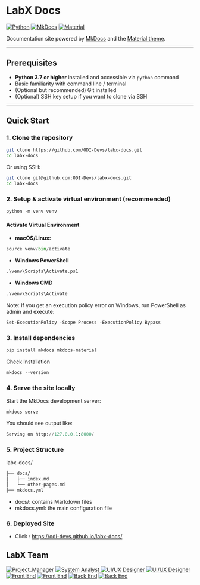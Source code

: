 # LabX Docs


[![Python](https://img.shields.io/badge/python-3.7%2B-blue)](https://www.python.org/)
[![MkDocs](https://img.shields.io/badge/mkdocs-latest-green)](https://www.mkdocs.org/)
[![Material](https://img.shields.io/badge/theme-material-blueviolet)](https://squidfunk.github.io/mkdocs-material/)

Documentation site powered by [MkDocs](https://www.mkdocs.org/) and the [Material theme](https://squidfunk.github.io/mkdocs-material/).

---

## Prerequisites

- **Python 3.7 or higher** installed and accessible via `python` command  
- Basic familiarity with command line / terminal  
- (Optional but recommended) Git installed  
- (Optional) SSH key setup if you want to clone via SSH

---

## Quick Start

### 1. Clone the repository

```bash
git clone https://github.com/ODI-Devs/labx-docs.git
cd labx-docs
```

Or using SSH:
```bash
git clone git@github.com:ODI-Devs/labx-docs.git
cd labx-docs
```



### 2. Setup & activate virtual environment (recommended)
```py
python -m venv venv
```
#### Activate Virtual Environment
- **macOS/Linux:**
```py
source venv/bin/activate
```

- **Windows PowerShell**
```py
.\venv\Scripts\Activate.ps1
```
- **Windows CMD**
```py
.\venv\Scripts\Activate
```

Note: If you get an execution policy error on Windows, run PowerShell as admin and execute:
```py
Set-ExecutionPolicy -Scope Process -ExecutionPolicy Bypass
```

### 3. Install dependencies
```py
pip install mkdocs mkdocs-material
```

Check Installation
```py
mkdocs --version
```


### 4. Serve the site locally
Start the MkDocs development server:
```py
mkdocs serve
```
You should see output like:
```py
Serving on http://127.0.0.1:8000/
```


### 5. Project Structure 
labx-docs/
```bash
├── docs/
│   ├── index.md
│   └── other-pages.md
├── mkdocs.yml
```
- docs/: contains Markdown files
- mkdocs.yml: the main configuration file

### 6. Deployed Site
- Click : https://odi-devs.github.io/labx-docs/

## LabX Team
[![Project_Manager](https://img.shields.io/badge/John_Matthew_Dino-Project_Manager-blue)]()
[![System Analyst](https://img.shields.io/badge/Josiah_Viernes-System_Analyst-red)]()
[![UI/UX Designer](https://img.shields.io/badge/Armbel_Bernal-UI/UX_Designer-green)]()
[![UI/UX Designer](https://img.shields.io/badge/Jane_Maqui_Segismundo-UI/UX_Designer-green)]()
[![Front End](https://img.shields.io/badge/Rusty_Gunao-Front_End-cyan)]()
[![Front End](https://img.shields.io/badge/Prince_Jules_Corea-Front_End_Dev-cyan)]()
[![Back End](https://img.shields.io/badge/Justine_Lenard_Sabawil-Back_End_Dev-orange)]()
[![Back End](https://img.shields.io/badge/Rolly_Gilos-Back_End_Dev-orange)]()


























